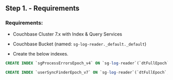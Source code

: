 ## Step 1. - Requirements
### Requirements:

- Couchbase Cluster 7.x with Index & Query Services

- Couchbase Bucket (named: `sg-log-reader._default._default`)

- Create the below indexes.

```sql
CREATE INDEX `sgProcessErrorsEpoch_v4` ON `sg-log-reader`(`dtFullEpoch`,`import`,`dcp`,`query`,`sgDb`,`ws`,`gen`) WHERE (`docType` = "sgErrors")
```

```sql
CREATE INDEX `userSyncFinderEpoch_v7` ON `sg-log-reader`(`dtFullEpoch`,`user`,`sgDb`,`dtDiffSec`,`sentCount`,`errors`,`tRow`,`since`,array_length(`filterBy`),`conflicts`,`pushAttCount`,`pullAttCount`,`pushCount`,`qRow`,`cRow`,`blipC`) WHERE ((`docType` = "byWsId") and (`orphane` = false))
```